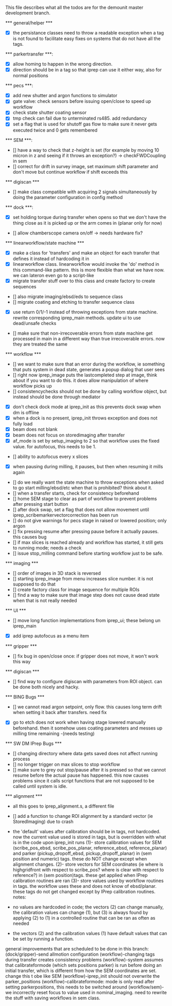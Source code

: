 
This file describes what all the todos are for the demounit master development branch. 

*** general/helper ***

- [x] the persistance classes need to throw a readable exception when a tag is not found to facilitate easy fixes on systems that do not have all the tags. 

*** parkertransfer ***:

- [x] allow homing to happen in the wrong direction. 
- [x] direction should be in a tag so that iprep can use it either way, also for normal positions

*** pecs ***:

- [x] add new shutter and argon functions to simulator
- [x] gate valve: check sensors before issuing open/close to speed up workflow
- [x] check state shutter coating sensor
- [x] tmp check can fail due to unterminated rs485. add redundancy
- [x] set a flag that is used for shutoff gas flow to make sure it never gets executed twice and 0 gets remembered

*** SEM ***:

- [] have a way to check that z-height is set (for example by moving 10 micron in z and seeing if it throws an exception?) -> checkFWDCoupling in sem
- [] correct for drift in survey image, set maximum shift parameter and don't move but continue workflow if shift exceeds this

*** digiscan ***

- [] make class compatible with acquiring 2 signals simultaneously by doing the parameter configuration in config method 

*** dock ***:

- [x] set holding torque during transfer when opens so that we don't have the thing close as it is picked up or the arm comes in (planar only for now)
- [] allow chamberscope camera on/off -> needs hardware fix? 

*** linearworkflow/state machine ***

- [x] make a class for 'transfers' and make an object for each transfer that defines it instead of hardcoding it in 
- [x] linearworkflow class. linearworkflow would invoke the 'do' method in this command-like pattern. this is more flexible than what we have now. we can lateron even go to a script-like 
- [x] migrate transfer stuff over to this class and create factory to create sequences
- [] also migrate imaging/ebsd/eds to sequence class
- [] migrate coating and etching to transfer sequence class
- [x] use return 0/1/-1 instead of throwing exceptions from state machine. rewrite corresponding iprep_main methods. update ui to use dead/unsafe checks
- [] make sure that non-irrecoverable errors from state machine get processed in main in a different way than true irrecoverable errors. now they are treated the same

*** workflow ***

- [] we want to make sure that an error during the workflow, ie something that puts system in dead state, generates a popup dialog that user sees
- [] right now iprep_image puts the lastcompleted step at image, think about if you want to do this. it does allow manipulation of where workflow picks up
- [] consistencychecks should not be done by calling workflow object, but instead should be done through mediator
- [x] don't check dock mode at iprep_init as this prevents dock swap when dm is offline
- [x] when a dock is no present, iprep_init throws exception and does not fully load
- [x] beam does not blank
- [x] beam does not focus on storedimaging after transfer
- [x] af_mode is set by setup_imaging to 2 so that workflow uses the fixed value. for autofocus, this needs to be 1. 
- [] ability to autofocus every x slices
- [x] when pausing during milling, it pauses, but then when resuming it mills again
- [] do we really want the state machine to throw exceptions when asked to go start milling/ebsd/etc when that is prohibited? think about it. 
- [] when a transfer starts, check for consistency beforehand
- [] home SEM stage to clear as part of workflow to prevent problems after pressing start button
- [] after dock swap, set a flag that does not allow movement until iprep_scribemarkervectorcorrection has been run
- [] do not give warnings for pecs stage in raised or lowered position; only argon
- [] fix pressing resume after pressing pause before it actually pauses. this causes bug
- [] if max slices is reached already and workflow has started, it still gets to running mode; needs a check
- [] issue stop_milling command before starting workflow just to be safe. 

*** imaging ***

- [] order of images in 3D stack is reversed
- [] starting iprep_image from menu increases slice number. it is not supposed to do that
- [] create factory class for image sequence for multiple ROIs
- [] find a way to make sure that image step does not cause dead state when that is not really needed

*** UI ***

- [] move long function implementations from iprep_ui; these belong un iprep_main
- [x] add iprep autofocus as a menu item

*** gripper ***

- [] fix bug in open/close once: if gripper does not move, it won't work this way

*** digiscan ***

- [] find way to configure digiscan with parameters from ROI object. can be done both nicely and hacky. 

*** BING Bugs ***

- [] we cannot read argon setpoint, only flow. this causes long term drift when setting it back after transfers. need fix
- [x] go to etch does not work when having stage lowered manually beforehand. then it somehow uses coating parameters and messes up milling time remaining -(needs testing)



*** SW DM IPrep Bugs ***

- [] changing directory where data gets saved does not affect running process
- [] no longer trigger on max slices to stop workflow
- [] make sure to grey out stop/pause after it is pressed so that we cannot resume before the actual pause has happened. this now causes problems since it calls script functions that are not supposed to be called until system is idle. 

*** alignment ***


- all this goes to iprep_alignment.s, a different file
- [] add a function to change ROI alignment by a standard vector (ie StoredImaging) due to crash

- the 'default' values after calibration should be in tags, not hardcoded. now the current value used is stored in tags, but is overridden with what is in the code upon iprep_init runs
(1)- store calibration values for SEM (scribe_pos_ebsd, scribe_pos_planar, reference_ebsd, reference_planar) and parker (pickup_dropoff_ebsd, pickup_dropoff_planar) in (sem position and numeric) tags. these do NOT change except when alignment changes. 
(2)- store vectors for SEM coordinates (ie where is highgridfront with respect to scribe_pos? where is clear with respect to reference?) in (sem position)tags. these get applied when IPrep calibration routines are ran
(3)- store values used by workflow routines in tags. the workflow uses these and does not know of ebsd/planar. these tags do not get changed except by IPrep calibration routines. 
notes:
- no values are hardcoded in code; the vectors (2) can change manually, the calibration values can change (1), but (3) is always found by applying (2) to (1) in a controlled routine that can be ran as often as needed
- the vectors (2) and the calibration values (1) have default values that can be set by running a function. 


general improvements that are scheduled to be done in this branch:
(dock/gripper)-send allmotion configuration
(workflow)-changing tags during transfer creates consistency problems
(workflow)-system assumes that calibrateformode (which sets positions parker) is run before doing an initial transfer, which is different from how the SEM coordinates are set. change this t obe like SEM
(workflow)-iprep_init should not overwrite the parker_positions
(workflow)-calibrateformode: mode is only read after setting parkerpositions, this needs to be switched around
(workflow/sem)-we incorrectly reset focus to value used in nominal_imaging. need to rewrite the stuff with saving workflows in sem class.








